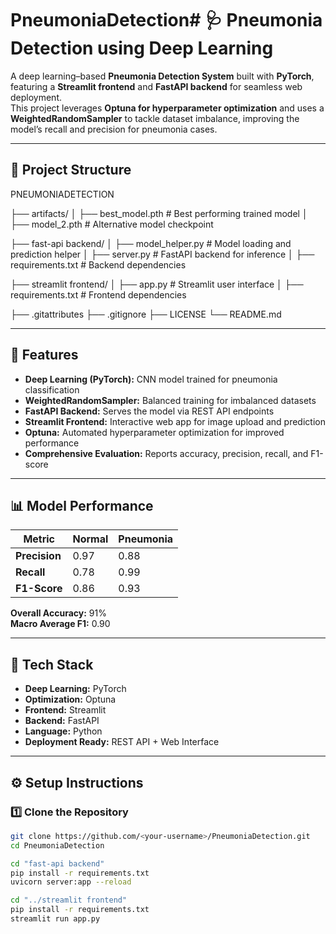 # PneumoniaDetection# 🩺 Pneumonia Detection using Deep Learning

A deep learning–based **Pneumonia Detection System** built with **PyTorch**, featuring a **Streamlit frontend** and **FastAPI backend** for seamless web deployment.  
This project leverages **Optuna for hyperparameter optimization** and uses a **WeightedRandomSampler** to tackle dataset imbalance, improving the model’s recall and precision for pneumonia cases.

---

## 📁 Project Structure

PNEUMONIADETECTION

├── artifacts/
│ ├── best_model.pth # Best performing trained model
│ ├── model_2.pth # Alternative model checkpoint


├── fast-api backend/
│ ├── model_helper.py # Model loading and prediction helper
│ ├── server.py # FastAPI backend for inference
│ ├── requirements.txt # Backend dependencies


├── streamlit frontend/
│ ├── app.py # Streamlit user interface
│ ├── requirements.txt # Frontend dependencies


├── .gitattributes
├── .gitignore
├── LICENSE
└── README.md


---

## 🚀 Features

- **Deep Learning (PyTorch):** CNN model trained for pneumonia classification  
- **WeightedRandomSampler:** Balanced training for imbalanced datasets  
- **FastAPI Backend:** Serves the model via REST API endpoints  
- **Streamlit Frontend:** Interactive web app for image upload and prediction  
- **Optuna:** Automated hyperparameter optimization for improved performance  
- **Comprehensive Evaluation:** Reports accuracy, precision, recall, and F1-score  

---

## 📊 Model Performance

| Metric       | Normal | Pneumonia |
|---------------|---------|-----------|
| **Precision** | 0.97    | 0.88      |
| **Recall**    | 0.78    | 0.99      |
| **F1-Score**  | 0.86    | 0.93      |

**Overall Accuracy:** 91%  
**Macro Average F1:** 0.90  

---

## 🧠 Tech Stack

- **Deep Learning:** PyTorch  
- **Optimization:** Optuna  
- **Frontend:** Streamlit  
- **Backend:** FastAPI  
- **Language:** Python  
- **Deployment Ready:** REST API + Web Interface  

---

## ⚙️ Setup Instructions

### 1️⃣ Clone the Repository
```bash
git clone https://github.com/<your-username>/PneumoniaDetection.git
cd PneumoniaDetection
```

```bash
cd "fast-api backend"
pip install -r requirements.txt
uvicorn server:app --reload
```

```bash
cd "../streamlit frontend"
pip install -r requirements.txt
streamlit run app.py

```